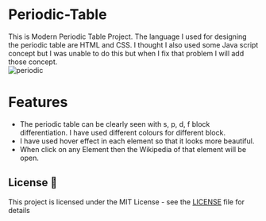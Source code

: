 # Periodic-Table
This is Modern Periodic Table Project. The language I used for designing the periodic table are HTML and CSS. I thought I also used some Java script concept but I was unable to do this but when I fix that problem I will add those concept.<br>
![periodic](https://user-images.githubusercontent.com/78692359/123531902-ff2f8c00-d725-11eb-8537-e0c787fedcb6.JPG)

# Features
*  The periodic table can be clearly seen with s, p, d, f block differentiation. I have used different colours for different block.<br>
* I have used hover effect in each element so that it looks more beautiful.<br>
* When click on any Element then the Wikipedia of that element will be open. <br>

## License 📄

This project is licensed under the MIT License - see the [LICENSE](License.txt) file for details


